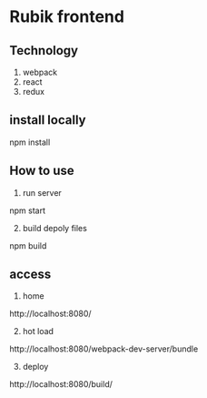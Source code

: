 # Rubik frontend

## Technology

1. webpack
2. react
3. redux

## install locally

npm install

## How to use

1. run server

npm start

2. build depoly files

npm build

## access

1. home

http://localhost:8080/

2. hot load

http://localhost:8080/webpack-dev-server/bundle

3. deploy

http://localhost:8080/build/